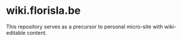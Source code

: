wiki.florisla.be
================

This repository serves as a precursor to personal micro-site with wiki-editable content.
